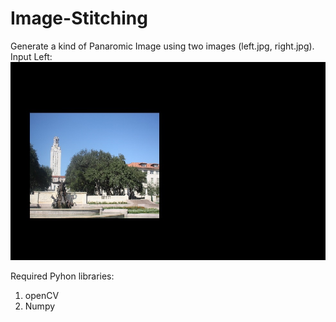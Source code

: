 # Image-Stitching
Generate a kind of Panaromic Image using two images (left.jpg, right.jpg). 
Input Left:
![cmu0](left.jpg)

Required Pyhon libraries:
1. openCV
2. Numpy
